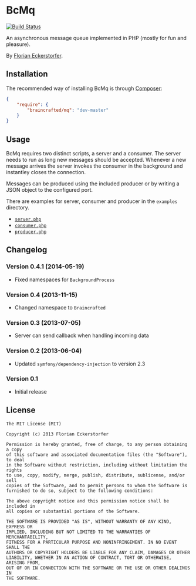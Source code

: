 BcMq
====

[![Build Status](https://travis-ci.org/braincrafted/mq.png?branch=master)](https://travis-ci.org/braincrafted/mq)

An asynchronous message queue implemented in PHP (mostly for fun and pleasure).

By [Florian Eckerstorfer](https://florian.ec).


Installation
------------

The recommended way of installing BcMq is through [Composer](http://getcomposer.org):

```json
{
    "require": {
        "braincrafted/mq": "dev-master"
    }
}
```


Usage
-----

BcMq requires two distinct scripts, a server and a consumer. The server needs to run as long new messages should be accepted. Whenever a new message arrives the server invokes the consumer in the background and instantley closes the connection.

Messages can be produced using the included producer or by writing a JSON object to the configured port.

There are examples for server, consumer and producer in the `examples` directory.

- [`server.php`](https://github.com/braincrafted/mq/blob/master/examples/server.php)
- [`consumer.php`](https://github.com/braincrafted/mq/blob/master/examples/consumer.php)
- [`producer.php`](https://github.com/braincrafted/mq/blob/master/examples/producer.php)


Changelog
---------

### Version 0.4.1 (2014-05-19)

- Fixed namespaces for `BackgroundProcess`

### Version 0.4 (2013-11-15)

- Changed namespace to `Braincrafted`

### Version 0.3 (2013-07-05)

- Server can send callback when handling incoming data

### Version 0.2 (2013-06-04)

- Updated `symfony/dependency-injection` to version 2.3

### Version 0.1

- Initial release

License
-------

    The MIT License (MIT)

    Copyright (c) 2013 Florian Eckerstorfer

    Permission is hereby granted, free of charge, to any person obtaining a copy
    of this software and associated documentation files (the "Software"), to deal
    in the Software without restriction, including without limitation the rights
    to use, copy, modify, merge, publish, distribute, sublicense, and/or sell
    copies of the Software, and to permit persons to whom the Software is
    furnished to do so, subject to the following conditions:

    The above copyright notice and this permission notice shall be included in
    all copies or substantial portions of the Software.

    THE SOFTWARE IS PROVIDED "AS IS", WITHOUT WARRANTY OF ANY KIND, EXPRESS OR
    IMPLIED, INCLUDING BUT NOT LIMITED TO THE WARRANTIES OF MERCHANTABILITY,
    FITNESS FOR A PARTICULAR PURPOSE AND NONINFRINGEMENT. IN NO EVENT SHALL THE
    AUTHORS OR COPYRIGHT HOLDERS BE LIABLE FOR ANY CLAIM, DAMAGES OR OTHER
    LIABILITY, WHETHER IN AN ACTION OF CONTRACT, TORT OR OTHERWISE, ARISING FROM,
    OUT OF OR IN CONNECTION WITH THE SOFTWARE OR THE USE OR OTHER DEALINGS IN
    THE SOFTWARE.
